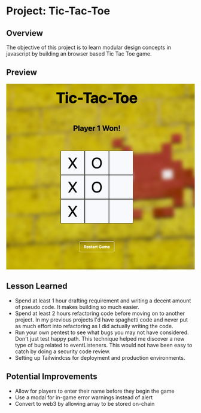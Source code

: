 # Project: Tic-Tac-Toe
## Overview
The objective of this project is to learn modular design concepts in javascript by building an browser based Tic Tac Toe game.

## Preview
![image](./figures/Tic-Tac-Toe-Preview.png)

## Lesson Learned
- Spend at least 1 hour drafting requirement and writing a decent amount of pseudo code. It makes building so much easier.
- Spend at least 2 hours refactoring code before moving on to another project. In my previous projects I'd have spaghetti code and never put as much effort into refactoring as I did actually writing the code. 
- Run your own pentest to see what bugs you may not have considered. Don't just test happy path. This technique helped me discover a new type of bug related to eventListeners. This would not have been easy to catch by doing a security code review.
- Setting up Tailwindcss for deployment and production environments.
 

## Potential Improvements
- Allow for players to enter their name before they begin the game
- Use a modal for in-game error warnings instead of alert
- Convert to web3 by allowing array to be stored on-chain 

